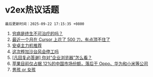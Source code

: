 # v2ex热议话题

`最后更新时间：2025-09-22 17:15:35 +0800`

1. [穷病是终生不可治疗的吗？](https://www.v2ex.com/t/1160882)
1. [最近一个月在 Cursor 上花了 500 刀，有点顶不住了](https://www.v2ex.com/t/1160920)
1. [安卓主力机推荐](https://www.v2ex.com/t/1160892)
1. [这次桦加沙台风会停工吗](https://www.v2ex.com/t/1160932)
1. [[凡回复必答谢] 你对“企业浏览器”怎么看？](https://www.v2ex.com/t/1160988)
1. [苹果目前仅占据 12%的中国市场份额，落后于 Oppo、华为和小米等公司](https://www.v2ex.com/t/1160909)
1. [男孩 or 女孩](https://www.v2ex.com/t/1161024)

